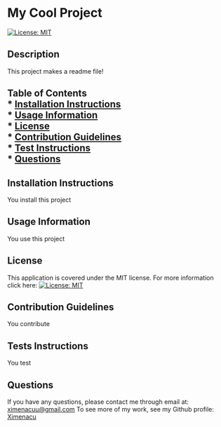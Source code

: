 # My Cool Project 
  [![License: MIT](https://img.shields.io/badge/License-MIT-yellow.svg)](https://opensource.org/licenses/MIT)
  ## Description 
  This project makes a readme file!
  ## Table of Contents <br /> * [Installation Instructions](#installation-instructions) <br /> * [Usage Information](#usage-information) <br /> * [License](#license) <br /> * [Contribution Guidelines](#contribution-guidelines) <br /> * [Test Instructions](#tests-instructions) <br /> * [Questions](#questions)<br /> 
  ## Installation Instructions
  You install this project 
  ## Usage Information
  You use this project 
  ## License
  This application is covered under the MIT license. For more information click here: [![License: MIT](https://img.shields.io/badge/License-MIT-yellow.svg)](https://opensource.org/licenses/MIT)  
  ## Contribution Guidelines
  You contribute 
  ## Tests Instructions
  You test 
  ## Questions
  If you have any questions, please contact me through email at: ximenacuu@gmail.com
  To see more of my work, see my Github profile: [Ximenacu](https://github.com/Ximenacu) 
 